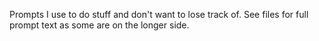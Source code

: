 Prompts I use to do stuff and don't want to lose track of. See files for full prompt text as some are on the longer side. 
